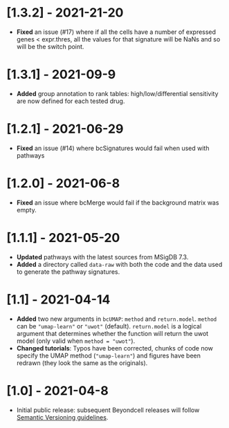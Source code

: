 # [1.3.2] - 2021-21-20
* **Fixed** an issue (#17) where if  all the cells have a number of expressed genes < expr.thres, 
all the values for that signature will be NaNs and so will be the switch point. 
# [1.3.1] - 2021-09-9
* **Added** group annotation to rank tables: high/low/differential sensitivity are now defined for each tested drug.
# [1.2.1] - 2021-06-29
* **Fixed** an issue (#14) where bcSignatures would fail when used with pathways
# [1.2.0] - 2021-06-8
* **Fixed** an issue where bcMerge would fail if the background matrix was empty. 
# [1.1.1] - 2021-05-20
* **Updated** pathways with the latest sources from MSigDB 7.3.
* **Added** a directory called `data-raw` with both the code and the data used to generate the pathway signatures. 

# [1.1] - 2021-04-14

* **Added** two new arguments in `bcUMAP`: `method` and `return.model`. `method` can be `"umap-learn"` or `"uwot"` (default). `return.model` is a logical argument that determines whether the function will return the uwot model (only valid when `method = "uwot"`).
* **Changed tutorials**: Typos have been corrected, chunks of code now specify the UMAP method (`"umap-learn"`) and figures have been redrawn
(they look the same as the originals).

# [1.0] - 2021-04-8

* Initial public release: subsequent Beyondcell releases will follow [Semantic Versioning guidelines](https://semver.org/).
